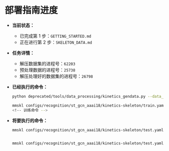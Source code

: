 # 部署指南进度

- **当前状态：**
  - 已完成第 1 步：`GETTING_STARTED.md`
  - 正在进行第 2 步：`SKELETON_DATA.md`

- **任务详情：**
  - 解压数据集的进程号：`62203`
  - 预处理数据的进程号：`25738`
  - 解压处理好的数据集的进程号：`26798`
  
- **已经执行的命令：**

  ```bash
  python deprecated/tools/data_processing/kinetics_gendata.py --data_path "/mnt/pami26/zengyi/dataset/kinetics-skeleton"

  mmskl configs/recognition/st_gcn_aaai18/kinetics-skeleton/train.yaml --gpus 8
  <!-- 训练命令 -->


- **将要执行的命令：**

  ```bash
  mmskl configs/recognition/st_gcn_aaai18/kinetics-skeleton/test.yaml --checkpoint ./work_dir/recognition/ST_GCN_18/kinetics-skeleton/epoch_50.pth


  mmskl configs/recognition/st_gcn_aaai18/kinetics-skeleton/test.yaml --checkpoint ./checkpoints/st_gcn.kinetics-6fa43f73.pth
  